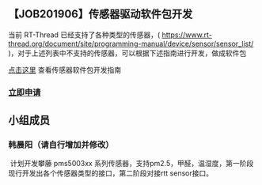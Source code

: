 ## 【JOB201906】传感器驱动软件包开发

当前 RT-Thread 已经支持了各种类型的传感器，( https://www.rt-thread.org/document/site/programming-manual/device/sensor/sensor_list/ )，对于上述列表中不支持的传感器，可以根据下述指南进行开发，做成软件包

[点击这里](https://www.rt-thread.org/document/site/development-guide/sensor/sensor_driver_development/) 查看传感器软件包开发指南

### [立即申请]( https://github.com/RT-Thread/community-activities/edit/master/2019/JOB201906.md )

## 小组成员

### 韩晨阳（请自行增加并修改）

​			计划开发攀藤 pms5003xx 系列传感器，支持pm2.5，甲醛，温湿度，第一阶段现行开发出各个传感器类型的接口，第二阶段对接rtt sensor接口。